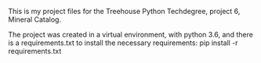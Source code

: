 This is my project files for the Treehouse Python Techdegree, project 6, Mineral Catalog.

The project was created in a virtual environment, with python 3.6, and there is a requirements.txt to install the necessary requirements: pip install -r requirements.txt
